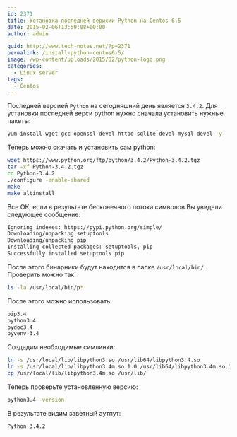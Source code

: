 ```yaml
---
id: 2371
title: Установка последней верисии Python на Centos 6.5
date: 2015-02-06T13:59:08+00:00
author: admin

guid: http://www.tech-notes.net/?p=2371
permalink: /install-python-centos6-5/
image: /wp-content/uploads/2015/02/python-logo.png
categories:
  - Linux server
tags:
  - Centos
---
```

Последней версией `Python` на сегодняшний день является `3.4.2`. Для установки последней верси python нужно сначала установить нужные пакеты:

```bash
yum install wget gcc openssl-devel httpd sqlite-devel mysql-devel -y
```

Теперь можно скачать и установить сам python:

```bash
wget https://www.python.org/ftp/python/3.4.2/Python-3.4.2.tgz  
tar -xf Python-3.4.2.tgz  
cd Python-3.4.2  
./configure -enable-shared  
make  
make altinstall
```

Все ОК, если в результате бесконечного потока символов Вы увидели следующее сообщение:

```bash
Ignoring indexes: https://pypi.python.org/simple/  
Downloading/unpacking setuptools  
Downloading/unpacking pip  
Installing collected packages: setuptools, pip  
Successfully installed setuptools pip
```

После этого бинарники будут находится в папке `/usr/local/bin/`. Проверить можно так:

```bash
ls -la /usr/local/bin/p*
```

После этого можно использовать:

```bash
pip3.4  
python3.4  
pydoc3.4  
pyvenv-3.4
```

Создадим необходимые симлинки:

```bash
ln -s /usr/local/lib/libpython3.so /usr/lib64/libpython3.4.so  
ln -s /usr/local/lib/libpython3.4m.so.1.0 /usr/lib64/libpython3.4m.so.1.0  
cp /usr/local/lib/libpython3.4m.so /usr/lib/
```

Теперь проверьте установленную версию:

```bash
python3.4 -version
```

В результате видим заветный аутпут:

```bash
Python 3.4.2
```
